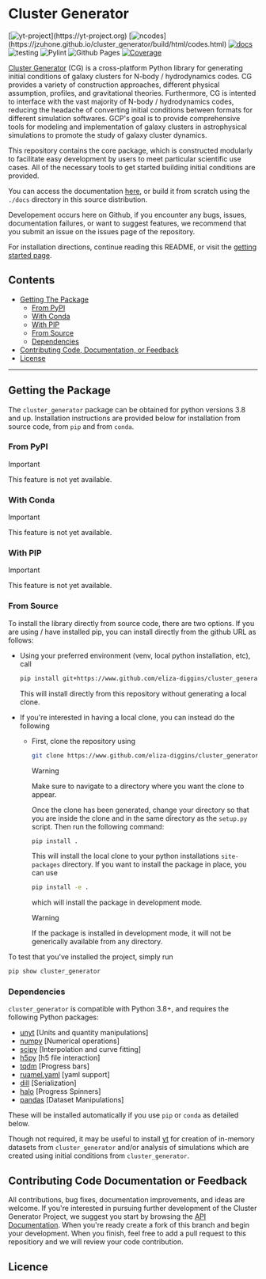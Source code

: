 # Cluster Generator

[![yt-project](https://img.shields.io/static/v1?label="works%20with"&message="yt"&color="blueviolet")](https://yt-project.org)
[![ncodes](https://img.shields.io/static/v1?label="Implemented%20Sim.%20Codes"&message="7"&color="red")](https://jzuhone.github.io/cluster_generator/build/html/codes.html)
[![docs]( https://img.shields.io/badge/docs-latest-brightgreen.svg)](https://jzuhone.github.io/cluster_generator)
![testing](https://github.com/Eliza-Diggins/cluster_generator/actions/workflows/test.yml/badge.svg)
![Pylint](https://github.com/Eliza-Diggins/cluster_generator/actions/workflows/pylint.yml/badge.svg)
![Github Pages](https://github.com/Eliza-Diggins/cluster_generator/actions/workflows/docs.yml/badge.svg)
[![Coverage](https://coveralls.io/repos/github/Eliza-Diggins/cluster_generator/badge.svg?branch=master)](https://coveralls.io/github/Eliza-Diggins/cluster_generator)

[Cluster Generator](https://jzuhone.github.io/cluster_generator) (CG) is a cross-platform Python library for generating initial conditions of galaxy clusters for N-body / hydrodynamics codes.
CG provides a variety of construction approaches, different physical assumption, profiles, and gravitational theories. Furthermore, CG is intented to interface with
the vast majority of N-body / hydrodynamics codes, reducing the headache of converting initial conditions between formats for different simulation softwares. GCP's goal is to provide
comprehensive tools for modeling and implementation of galaxy clusters in astrophysical simulations to promote the study of galaxy cluster dynamics.

This repository contains the core package, which is constructed modularly to facilitate easy development by users to meet particular scientific use cases. All of the
necessary tools to get started building initial conditions are provided.

You can access the documentation [here](http:jzuhone.github.io/cluster_generator), or build it from scratch using the ``./docs`` directory in this source distribution.

Developement occurs here on Github, if you encounter any bugs, issues, documentation failures, or want to suggest features, we recommend that you submit an issue on
the issues page of the repository.

For installation directions, continue reading this README, or visit the [getting started page](https://jzuhone.github.io/cluster_generator/build/html/Getting_Started.html).


## Contents

- [Getting The Package](#Getting-the-Package)
  - [From PyPI](#From-PyPI)
  - [With Conda](#With-Conda)
  - [With PIP](#With-PIP)
  - [From Source](#From-Source)
  - [Dependencies](#dependencies)
- [Contributing Code, Documentation, or Feedback](#Contributing-Code-Documentation-or-Feedback)
- [License](#licence)
---

## Getting the Package

The ``cluster_generator`` package can be obtained for python versions 3.8 and up. Installation instructions are provided
below for installation from source code, from ``pip`` and from ``conda``.

### From PyPI

> [!IMPORTANT]
> This feature is not yet available.


### With Conda

> [!IMPORTANT]
> This feature is not yet available.

### With PIP

> [!IMPORTANT]
> This feature is not yet available.

### From Source

To install the library directly from source code, there are two options. If you are using / have installed pip, you can
install directly from the github URL as follows:

- Using your preferred environment (venv, local python installation, etc), call

  ```bash
  pip install git+https://www.github.com/eliza-diggins/cluster_generator
  ```
  This will install directly from this repository without generating a local clone.
- If you're interested in having a local clone, you can instead do the following
  - First, clone the repository using
    ```bash
    git clone https://www.github.com/eliza-diggins/cluster_generator
    ```

    > [!WARNING]
    > Make sure to navigate to a directory where you want the clone to appear.

    Once the clone has been generated, change your directory so that you are inside the clone and in the same directory as the ``setup.py`` script. Then run the following command:

    ```bash
    pip install .
    ```
    This will install the local clone to your python installations ``site-packages`` directory. If you want to install the package in place, you can use
    ```bash
    pip install -e .
    ```
    which will install the package in development mode.

    > [!WARNING]
    > If the package is installed in development mode, it will not be generically available from any directory.

To test that you've installed the project, simply run
```bash
pip show cluster_generator
```

### Dependencies

``cluster_generator`` is compatible with Python 3.8+, and requires the following
Python packages:

- [unyt](http://unyt.readthedocs.org>) [Units and quantity manipulations]
- [numpy](http://www.numpy.org) [Numerical operations]
- [scipy](http://www.scipy.org) [Interpolation and curve fitting]
- [h5py](http://www.h5py.org>) [h5 file interaction]
- [tqdm](https://tqdm.github.io) [Progress bars]
- [ruamel.yaml](https://yaml.readthedocs.io) [yaml support]
- [dill](https://github.com/uqfoundation/dill) [Serialization]
- [halo](https://github.com/manrajgrover/halo) [Progress Spinners]
- [pandas](https://github.com/pandas-dev/pandas) [Dataset Manipulations]

These will be installed automatically if you use ``pip`` or ``conda`` as detailed below.


Though not required, it may be useful to install [yt](https://yt-project.org)
for creation of in-memory datasets from ``cluster_generator`` and/or analysis of
simulations which are created using initial conditions from
``cluster_generator``.

## Contributing Code Documentation or Feedback

All contributions, bug fixes, documentation improvements, and ideas are welcome. If you're interested in pursuing further development of the
Cluster Generator Project, we suggest you start by browsing the [API Documentation](https://jzuhone.github.io/cluster_generator/build/html/api.html). When you're ready
create a fork of this branch and begin your development. When you finish,
feel free to  add a pull request to this repositiory and we will review your code contribution.

## Licence
